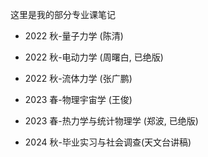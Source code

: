这里是我的部分专业课笔记

- 2022 秋-量子力学 (陈清)

- 2022 秋-电动力学 (周曙白, 已绝版)
- 2022 秋-流体力学 (张广鹏)

- 2023 春-物理宇宙学 (王俊)
- 2023 春-热力学与统计物理学 (郑波, 已绝版)
- 2024 秋-毕业实习与社会调查(天文台讲稿)